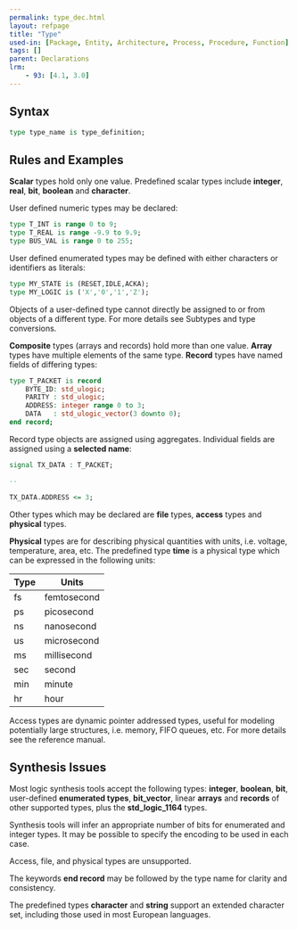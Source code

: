 ```yaml
---
permalink: type_dec.html
layout: refpage
title: "Type"
used-in: [Package, Entity, Architecture, Process, Procedure, Function]
tags: []
parent: Declarations
lrm:
    - 93: [4.1, 3.0]
---
```


## Syntax

<!-- include the vhdl tag to highlight as vhdl -->
```vhdl
type type_name is type_definition;
```

## Rules and Examples

__Scalar__ types hold only one value. Predefined scalar types include __integer__, __real__, __bit__, __boolean__ and __character__.

User defined numeric types may be declared:
```vhdl
type T_INT is range 0 to 9;
type T_REAL is range -9.9 to 9.9;
type BUS_VAL is range 0 to 255;
```

User defined enumerated types may be defined with either characters or identifiers as literals:
```vhdl
type MY_STATE is (RESET,IDLE,ACKA);
type MY_LOGIC is ('X','0','1','Z');
```

Objects of a user-defined type cannot directly be assigned to or from objects of a different type. For more details see Subtypes and type conversions.

__Composite__ types (arrays and records) hold more than one value. __Array__ types have multiple elements of the same type. __Record__ types have named fields of differing types:
```vhdl
type T_PACKET is record
    BYTE_ID: std_ulogic;
    PARITY : std_ulogic;
    ADDRESS: integer range 0 to 3;
    DATA   : std_ulogic_vector(3 downto 0);
end record;
```

Record type objects are assigned using aggregates. Individual fields are assigned using a __selected name__:
```vhdl
signal TX_DATA : T_PACKET;

--

TX_DATA.ADDRESS <= 3;
```

Other types which may be declared are __file__ types, __access__ types and __physical__ types.

__Physical__ types are for describing physical quantities with units, i.e. voltage, temperature, area, etc. The predefined type __time__ is a physical type which can be expressed in the following units:

| Type | Units       |
|------|-------------|
| fs   | femtosecond |
| ps   | picosecond  |
| ns   | nanosecond  |
| us   | microsecond |
| ms   | millisecond |
| sec  | second      |
| min  | minute      |
| hr   | hour        |

Access types are dynamic pointer addressed types, useful for modeling potentially large structures, i.e. memory, FIFO queues, etc. For more details see the reference manual.

## Synthesis Issues

Most logic synthesis tools accept the following types:  __integer__, __boolean__, __bit__, user-defined __enumerated types__, __bit_vector__, linear __arrays__ and __records__ of other supported types, plus the __std_logic_1164__ types.

Synthesis tools will infer an appropriate number of bits for enumerated and integer types. It may be possible to specify the encoding to be used in each case.

Access, file, and physical types are unsupported.

The keywords __end record__ may be followed by the type name for clarity and consistency.

The predefined types __character__ and __string__ support an extended character set, including those used in most European languages.
